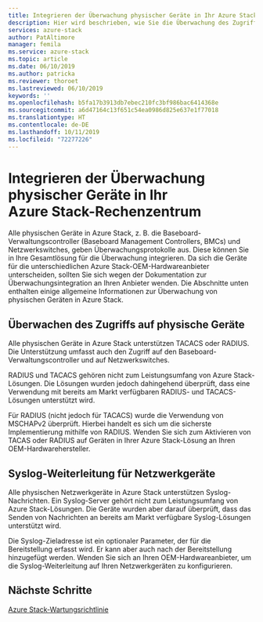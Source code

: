 ```yaml
---
title: Integrieren der Überwachung physischer Geräte in Ihr Azure Stack-Rechenzentrum | Microsoft-Dokumentation
description: Hier wird beschrieben, wie Sie die Überwachung des Zugriffs auf physische Geräte in Ihr Azure Stack-Rechenzentrum integrieren.
services: azure-stack
author: PatAltimore
manager: femila
ms.service: azure-stack
ms.topic: article
ms.date: 06/10/2019
ms.author: patricka
ms.reviewer: thoroet
ms.lastreviewed: 06/10/2019
keywords: ''
ms.openlocfilehash: b5fa17b3913db7ebec210fc3bf986bac6414368e
ms.sourcegitcommit: a6d47164c13f651c54ea0986d825e637e1f77018
ms.translationtype: HT
ms.contentlocale: de-DE
ms.lasthandoff: 10/11/2019
ms.locfileid: "72277226"
---
```

# <a name="integrate-physical-device-auditing-with-your-azure-stack-datacenter"></a>Integrieren der Überwachung physischer Geräte in Ihr Azure Stack-Rechenzentrum

Alle physischen Geräte in Azure Stack, z. B. die Baseboard-Verwaltungscontroller (Baseboard Management Controllers, BMCs) und Netzwerkswitches, geben Überwachungsprotokolle aus. Diese können Sie in Ihre Gesamtlösung für die Überwachung integrieren. Da sich die Geräte für die unterschiedlichen Azure Stack-OEM-Hardwareanbieter unterscheiden, sollten Sie sich wegen der Dokumentation zur Überwachungsintegration an Ihren Anbieter wenden. Die Abschnitte unten enthalten einige allgemeine Informationen zur Überwachung von physischen Geräten in Azure Stack.  

## <a name="physical-device-access-auditing"></a>Überwachen des Zugriffs auf physische Geräte

Alle physischen Geräte in Azure Stack unterstützen TACACS oder RADIUS. Die Unterstützung umfasst auch den Zugriff auf den Baseboard-Verwaltungscontroller und auf Netzwerkswitches.

RADIUS und TACACS gehören nicht zum Leistungsumfang von Azure Stack-Lösungen. Die Lösungen wurden jedoch dahingehend überprüft, dass eine Verwendung mit bereits am Markt verfügbaren RADIUS- und TACACS-Lösungen unterstützt wird.

Für RADIUS (nicht jedoch für TACACS) wurde die Verwendung von MSCHAPv2 überprüft. Hierbei handelt es sich um die sicherste Implementierung mithilfe von RADIUS. Wenden Sie sich zum Aktivieren von TACAS oder RADIUS auf Geräten in Ihrer Azure Stack-Lösung an Ihren OEM-Hardwarehersteller.

## <a name="syslog-forwarding-for-network-devices"></a>Syslog-Weiterleitung für Netzwerkgeräte

Alle physischen Netzwerkgeräte in Azure Stack unterstützen Syslog-Nachrichten. Ein Syslog-Server gehört nicht zum Leistungsumfang von Azure Stack-Lösungen. Die Geräte wurden aber darauf überprüft, dass das Senden von Nachrichten an bereits am Markt verfügbare Syslog-Lösungen unterstützt wird.

Die Syslog-Zieladresse ist ein optionaler Parameter, der für die Bereitstellung erfasst wird. Er kann aber auch nach der Bereitstellung hinzugefügt werden. Wenden Sie sich an Ihren OEM-Hardwareanbieter, um die Syslog-Weiterleitung auf Ihren Netzwerkgeräten zu konfigurieren.

## <a name="next-steps"></a>Nächste Schritte

[Azure Stack-Wartungsrichtlinie](azure-stack-servicing-policy.md)
